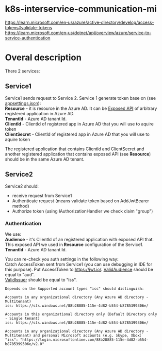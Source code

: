 # k8s-interservice-communication-mi

https://learn.microsoft.com/en-us/azure/active-directory/develop/access-tokens#validate-tokens  
https://learn.microsoft.com/en-us/dotnet/api/overview/azure/service-to-service-authentication  

# Overal description
There 2 services: 
## Service1 
Service1 sends request to Service 2. Service 1 generate token base on (see [appsettings.json](https://github.com/bastyuchenko/k8s-interservice-communication-mi/blob/main/Service1/appsettings.json)):  
__Resource__ - it is resource in the Azure AD. It can be [Exposed API]() of arbitrary registered application in Azure AD.  
__TenantId__ - Azure AD tanant Id.  
__ClientId__ - ClientId of registered app in Azure AD that you will use to aquire token  
__ClientSecret__ - ClientId of registered app in Azure AD that you will use to aquire token  

The registered application that contains ClientId and ClientSecret and another registered application that contains exposed API (see __Resource__) should be in the same Azure AD tenant.

## Service2
Service2 should:  
* receive request from Service1
* Authenticate request (means validate token based on AddJwtBearer method)
* Authorize token (using IAuthorizationHandler we check claim "group")

### Authentication
We use:  
__Audience__ - it's ClientId of an registered application with exposed API that. This exposed API we used in __Resource__ configuration of the Service1.  
__TenantId__ - Azure AD tanant Id.  

You can re-check you auth settings in the following way:  
Catch AccessToken sent from Service1 (you can use debugging in IDE for this purpose). Put AccessToken to https://jwt.io/.
[ValidAudience](https://github.com/bastyuchenko/k8s-interservice-communication-mi/blob/main/Service2/Program.cs#L21) should be equal to "aud".  
[ValidIssuer](https://github.com/bastyuchenko/k8s-interservice-communication-mi/blob/main/Service2/Program.cs#L22)  should be equal to "iss".  

```
Depends on the Supported account types "iss" should distinguish:  

Accounts in any organizational directory (Any Azure AD directory - Multitenant)  
iss: https://sts.windows.net/88b28885-115e-4d82-b554-b8785399306e/  

Accounts in this organizational directory only (Default Directory only - Single tenant)  
iss: https://sts.windows.net/88b28885-115e-4d82-b554-b8785399306e/  

Accounts in any organizational directory (Any Azure AD directory - Multitenant) and personal Microsoft accounts (e.g. Skype, Xbox)  
"iss": "https://login.microsoftonline.com/88b28885-115e-4d82-b554-b8785399306e/v2.0"
```


